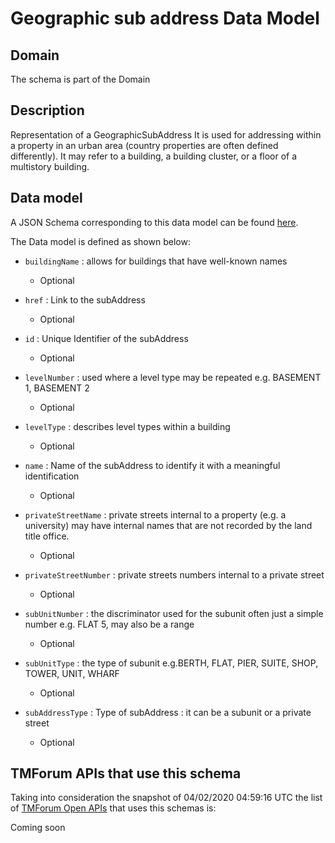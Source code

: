 # Geographic sub address Data Model

## Domain

The  schema is part of the  Domain

## Description

Representation of a GeographicSubAddress 
It is used for addressing within a property in an urban area (country properties are often defined differently). It may refer to a building, a building cluster, or a floor of a multistory building.

## Data model

A JSON Schema corresponding to this data model can be found
[here](https://github.com/tmforum-rand/schemas/blob/candidates/Common/GeographicSubAddress.schema.json).

The Data model is defined as shown below:

- `buildingName` : allows for buildings that have well-known names

  - Optional


- `href` : Link to the subAddress

  - Optional


- `id` : Unique Identifier of the subAddress

  - Optional


- `levelNumber` : used where a level type may be repeated e.g. BASEMENT 1, BASEMENT 2

  - Optional


- `levelType` : describes level types within a building

  - Optional


- `name` : Name of the subAddress to identify it with a meaningful identification

  - Optional


- `privateStreetName` : private streets internal to a property (e.g. a university) may have internal names that are not recorded by the land title office.

  - Optional


- `privateStreetNumber` : private streets numbers internal to a private street

  - Optional


- `subUnitNumber` : the discriminator used for the subunit
often just a simple number e.g. FLAT 5, may also be a range

  - Optional


- `subUnitType` : the type of subunit
e.g.BERTH, FLAT, PIER, SUITE, SHOP, TOWER, UNIT, WHARF

  - Optional


- `subAddressType` : Type of subAddress : it can be a subunit or a private street

  - Optional






## TMForum APIs that use this schema

Taking into consideration the snapshot of 04/02/2020 04:59:16 UTC the list of [TMForum Open APIs](https://www.tmforum.org/open-apis/) that uses this schemas is:

Coming soon